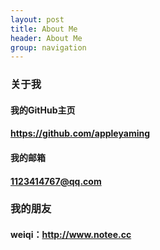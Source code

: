 ```yaml
---
layout: post
title: About Me
header: About Me
group: navigation
---
```



### 关于我

#### 我的GitHub主页
#### https://github.com/appleyaming

#### 我的邮箱
#### 1123414767@qq.com

### 我的朋友

#### weiqi：http://www.notee.cc
